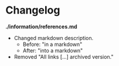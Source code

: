 # Changelog

**./information/references.md**
* Changed markdown description.
	* Before: "in a markdown"
	* After: "into a markdown"
* Removed "All links [...] archived version."
